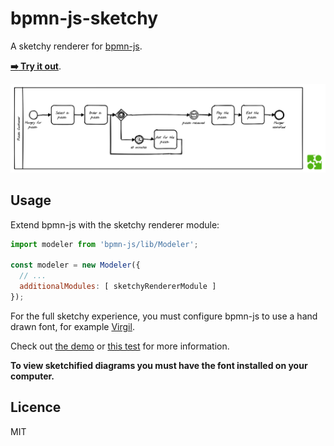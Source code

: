 # bpmn-js-sketchy

A sketchy renderer for [bpmn-js](https://github.com/bpmn-io/bpmn-js).

[__:arrow_right: Try it out__](https://cdn.statically.io/gh/bpmn-io/bpmn-js-sketchy/v0.5.0/demo/index.html).

![sketchy renderer at work](docs/screenshot.png)

## Usage

Extend bpmn-js with the sketchy renderer module:

```javascript
import modeler from 'bpmn-js/lib/Modeler';

const modeler = new Modeler({
  // ...
  additionalModules: [ sketchyRendererModule ]
});
```

For the full sketchy experience, you must configure bpmn-js to use a hand drawn font, for example [Virgil](http://www.eaglefonts.com/fg-virgil-ttf-131249.htm).

Check out [the demo](./demo) or [this test](test/SketchyRendererSpec.js#L42) for more information.

__To view sketchified diagrams you must have the font installed on your computer.__


## Licence

MIT